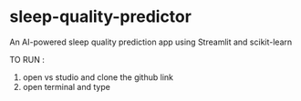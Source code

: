 # sleep-quality-predictor
An AI-powered sleep quality prediction app using Streamlit and scikit-learn


TO RUN :
1. open vs studio and clone the github link
2. open terminal and type <streamlit run app.py>
